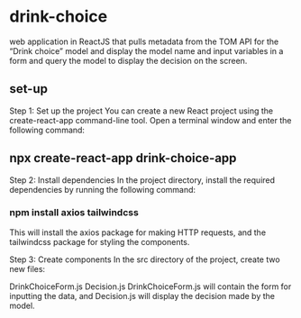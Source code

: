 # drink-choice
web application in ReactJS that pulls metadata from the TOM API for the “Drink choice” model and display the model name and input variables in a form and query the model to display the decision on the screen.

## set-up

Step 1: Set up the project
You can create a new React project using the create-react-app command-line tool. Open a terminal window and enter the following command:

## npx create-react-app drink-choice-app

Step 2: Install dependencies
In the project directory, install the required dependencies by running the following command:

### npm install axios tailwindcss

This will install the axios package for making HTTP requests, and the tailwindcss package for styling the components.

Step 3: Create components
In the src directory of the project, create two new files:

DrinkChoiceForm.js
Decision.js
DrinkChoiceForm.js will contain the form for inputting the data, and Decision.js will display the decision made by the model.
